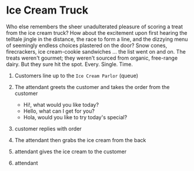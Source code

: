 # Ice Cream Truck

Who else remembers the sheer unadulterated pleasure of scoring a treat from the ice cream truck? How about the excitement upon first hearing the telltale jingle in the distance, the race to form a line, and the dizzying menu of seemingly endless choices plastered on the door? Snow cones, firecrackers, ice cream-cookie sandwiches ... the list went on and on. The treats weren't gourmet; they weren't sourced from organic, free-range dairy. But they sure hit the spot. Every. Single. Time.

1. Customers line up to the `Ice Cream Parlor` (queue)
2. The attendant greets the customer and takes the order from the customer
    - Hi!, what would you like today?
    - Hello, what can I get for you?
    - Hola, would you like to try today's special?

3. customer replies with order
4. The attendant then grabs the ice cream from the back
5. attendant gives the ice cream to the customer
6. attendant 